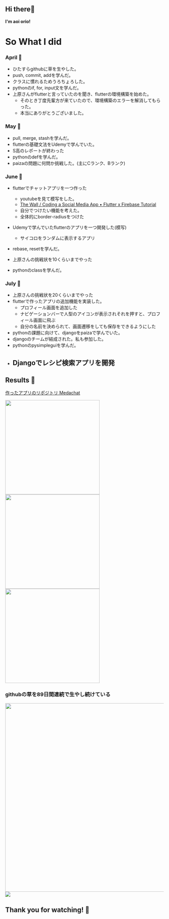 ## Hi there🥞  
**I'm aoi orio!**
# So What I did
### April 🍔
- ひたすらgithubに草を生やした。
- push, commit, addを学んだ。
- クラスに慣れるためうろちょろした。
- pythonのif, for, input文を学んだ。
- 上原さんがflutterと言っていたのを聞き、flutterの環境構築を始めた。
  - そのとき丁度先輩方が来ていたので、環境構築のエラーを解消してもらった。
  - 本当にありがとうございました。
### May 🍕
- pull, merge, stashを学んだ。
- flutterの基礎文法をUdemyで学んでいた。
- S高のレポートが終わった
- pythonのdefを学んだ。
- paizaの問題に何問か挑戦した。(主にCランク、Bランク)
### June 🍭
- flutterでチャットアプリを一つ作った
  - youtubeを見て模写をした。
  - [The Wall / Coding a Social Media App • Flutter x Firebase Tutorial](https://www.youtube.com/watch?v=yJ7qQxzkh9E)
  - 自分でつけたい機能を考えた。
  - 全体的にborder-radiusをつけた
- Udemyで学んでいたflutterのアプリを一つ開発した(模写)
  - サイコロをランダムに表示するアプリ
- rebase, resetを学んだ。
- 上原さんの挑戦状を10くらいまでやった

- pythonのclassを学んだ。
### July 🥐
- 上原さんの挑戦状を20くらいまでやった
- flutterで作ったアプリの追加機能を実装した。
  - プロフィール画面を追加した
  - ナビゲーションバーで人型のアイコンが表示されそれを押すと、プロフィール画面に飛ぶ
  - 自分の名前を決められて、画面遷移をしても保存をできるようにした
- pythonの課題に向けて、djangoをpaizaで学んでいた。
- djangoのチームが結成された。私も参加した。
- pythonのpysimpleguiを学んだ。
- Djangoでレシピ検索アプリを開発
  - 

## Results 🥟
[作ったアプリのリポジトリ Medachat](https://github.com/aoiorio/The-Medachat)

<img src="https://github.com/aoiorio/what-i-did/assets/130330538/495f2571-55d2-44d6-8b1e-dce926473ad3" width="300px">
<img src="https://github.com/aoiorio/what-i-did/assets/130330538/63d91fea-7427-43c8-aa9b-f9d8e2d51247" width="300px">
<img src="https://github.com/aoiorio/what-i-did/assets/130330538/5bbf3435-f3a6-4c31-86a1-f9840ba7db17" width="300px">


### githubの草を89日間連続で生やし続けている
<img src="https://github.com/aoiorio/what-i-did/assets/130330538/df94f2a4-8a36-4af5-9392-98a0c700c0c9" width="600px">
<img src="https://github.com/aoiorio/what-i-did/assets/130330538/569649fe-6101-411e-9e37-e011f616274a">

## Thank you for watching! 🥪
